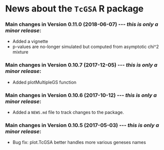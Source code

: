 # News about the `TcGSA` R package

### Main changes in Version 0.11.0 (2018-06-07) --- *this is only a minor release*:
* Added a vignette
* p-values are no-longer simulated but computed from asymptotic chi^2 mixture

### Main changes in Version 0.10.7 (2017-12-05) --- *this is only a minor release*:
* Added plotMultipleGS function

### Main changes in Version 0.10.6 (2017-10-12) --- *this is only a minor release*:
* Added a `NEWS.md` file to track changes to the package.


### Main changes in Version 0.10.5 (2017-05-03) --- *this is only a minor release*:
* Bug fix: plot.TcGSA better handles more various geneses names